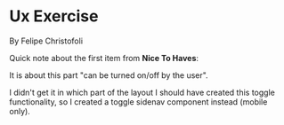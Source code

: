 # Ux Exercise
By Felipe Christofoli

Quick note about the first item from **Nice To Haves**:

It is about this part "can be turned on/off by the user".

I didn't get it in which part of the layout I should have created this toggle functionality, so I created a toggle sidenav component instead (mobile only).